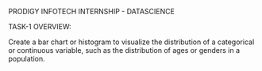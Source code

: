 PRODIGY INFOTECH INTERNSHIP - DATASCIENCE

TASK-1 OVERVIEW:

Create a bar chart or histogram to visualize the distribution of a categorical or continuous variable, such as the distribution of ages or genders in a population.

